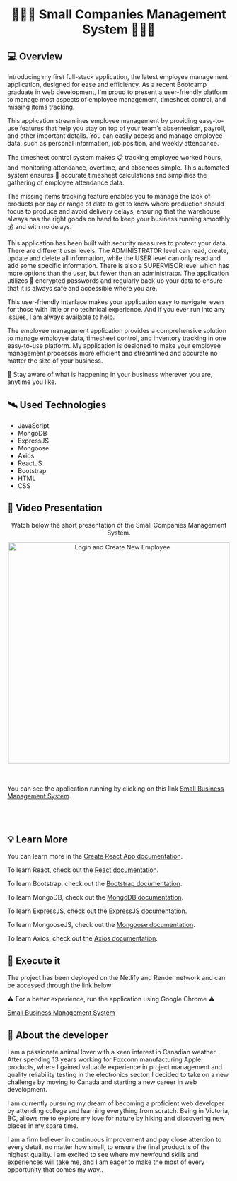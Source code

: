 <h1 align="center">👩🏼‍🔧 Small Companies Management System 👨🏼‍🔧</h1>

<h2>💻 Overview</h2>

<p>Introducing my first full-stack application, the latest employee management application, designed for ease and efficiency. As a recent Bootcamp graduate in web development, I'm proud to present a user-friendly platform to manage most aspects of employee management, timesheet control, and missing items tracking.

This application streamlines employee management by providing easy-to-use features that help you stay on top of your team's absenteeism, payroll, and other important details. You can easily access and manage employee data, such as personal information, job position, and weekly attendance.

The timesheet control system makes 📋 tracking employee worked hours, and monitoring attendance, overtime, and absences simple. This automated system ensures 🎯 accurate timesheet calculations and simplifies the gathering of employee attendance data.

The missing items tracking feature enables you to manage the lack of products per day or range of date to get to know where production should focus to produce and avoid delivery delays, ensuring that the warehouse always has the right goods on hand to keep your business running smoothly 💰 and with no delays.

This application has been built with security measures to protect your data. There are different user levels. The ADMINISTRATOR level can read, create, update and delete all information, while the USER level can only read and add some specific information. There is also a SUPERVISOR level which has more options than the user, but fewer than an administrator. The application utilizes 🔐 encrypted passwords and regularly back up your data to ensure that it is always safe and accessible where you are.

This user-friendly interface makes your application easy to navigate, even for those with little or no technical experience. And if you ever run into any issues, I am always available to help.

The employee management application provides a comprehensive solution to manage employee data, timesheet control, and inventory tracking in one easy-to-use platform. My application is designed to make your employee management processes more efficient and streamlined and accurate no matter the size of your business.

📡 Stay aware of what is happening in your business wherever you are, anytime you like. </p>

<h2>🛰 Used Technologies</h2>
<ul>
  <li>JavaScript</li>
  <li>MongoDB</li>
  <li>ExpressJS</li>
  <li>Mongoose</li>
  <li>Axios</li>
  <li>ReactJS</li>
  <li>Bootstrap</li>
  <li>HTML</li>
  <li>CSS</li>
</ul>

<h2>🚀 Video Presentation </h2>

<div align='center'>
  <p>Watch below the short presentation of the Small Companies Management System.</p>
  <img width="500" alt="Login and Create New Employee" src="https://user-images.githubusercontent.com/111170704/225978327-cfd93b5d-1ff6-43b6-9e80-fa0dcb80b0e0.mov">
</div>
<br></br>
<p>You can see the application running by clicking on this link <a href="https://drive.google.com/file/d/1I4oUdm4wjMVhRnqLQRLG7l2g1ttBklq_/view?usp=sharing" target="_blank">Small Business Management System</a>.</p>
<br></br>


<h2>💡 Learn More</h2>

<p>You can learn more in the <a href="https://create-react-app.dev/docs/getting-started/" target="_blank">Create React App documentation</a>.</p>
<p>To learn React, check out the <a href="https://reactjs.org/" target="_blank" >React documentation</a>.</p>
<p>To learn Bootstrap, check out the <a href="https://getbootstrap.com/docs/5.3/getting-started/introduction/" target="_blank" >Bootstrap documentation</a>.</p>
<p>To learn MongoDB, check out the <a href="https://www.mongodb.com/docs/atlas/" target="_blank">MongoDB documentation</a>.</p>
<p>To learn ExpressJS, check out the <a href="https://expressjs.com/en/guide/routing.html" target="_blank">ExpressJS documentation</a>.</p>
<p>To learn MongooseJS, check out the <a href="https://mongoosejs.com/docs/guide.html" target="_blank">Mongoose documentation</a>.</p>
<p>To learn Axios, check out the <a href="https://axios-http.com/docs/intro" target="_blank">Axios documentation</a>.</p>

<h2>🚀 Execute it</h2>

<p>The project has been deployed on the Netlify and Render network and can be accessed through the link below: </p>
<p>⚠️ For a better experience, run the application using Google Chrome ⚠️</p>

<a href="https://deft-beijinho-be5544.netlify.app/" target="_blank">
  Small Business Management System
</a>

<h2> 👨 About the developer</h2>

<p>I am a passionate animal lover with a keen interest in Canadian weather. After spending 13 years working for Foxconn manufacturing Apple products, where I gained valuable experience in project management and quality reliability testing in the electronics sector, I decided to take on a new challenge by moving to Canada and starting a new career in web development.

I am currently pursuing my dream of becoming a proficient web developer by attending college and learning everything from scratch. Being in Victoria, BC, allows me to explore my love for nature by hiking and discovering new places in my spare time.

I am a firm believer in continuous improvement and pay close attention to every detail, no matter how small, to ensure the final product is of the highest quality. I am excited to see where my newfound skills and experiences will take me, and I am eager to make the most of every opportunity that comes my way..</p>
